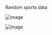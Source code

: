 Random sports data

![image](https://github.com/jtb21091/sports/assets/60986161/a093bdb2-11c3-4635-89ba-586866d9c094)

![image](https://github.com/jtb21091/sports/assets/60986161/b2e7e597-18b1-4e45-a854-92caa5759189)
